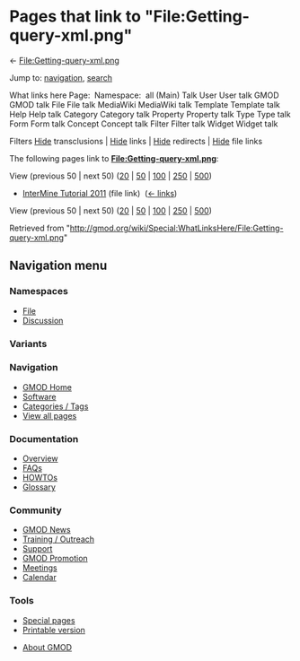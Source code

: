 <div id="mw-page-base" class="noprint">

</div>

<div id="mw-head-base" class="noprint">

</div>

<div id="content" class="mw-body" role="main">

<span id="top"></span>

<div id="mw-js-message" style="display:none;">

</div>



# <span dir="auto">Pages that link to "File:Getting-query-xml.png"</span>

<div id="bodyContent">

<div id="contentSub">

←
[File:Getting-query-xml.png](/wiki/File:Getting-query-xml.png "File:Getting-query-xml.png")

</div>

<div id="jump-to-nav" class="mw-jump">

Jump to: [navigation](#mw-navigation), [search](#p-search)

</div>

<div id="mw-content-text">

What links here Page:  Namespace:  all (Main) Talk User User talk GMOD
GMOD talk File File talk MediaWiki MediaWiki talk Template Template talk
Help Help talk Category Category talk Property Property talk Type Type
talk Form Form talk Concept Concept talk Filter Filter talk Widget
Widget talk

Filters
[Hide](/mediawiki/index.php?title=Special:WhatLinksHere/File:Getting-query-xml.png&hidetrans=1 "Special:WhatLinksHere/File:Getting-query-xml.png")
transclusions \|
[Hide](/mediawiki/index.php?title=Special:WhatLinksHere/File:Getting-query-xml.png&hidelinks=1 "Special:WhatLinksHere/File:Getting-query-xml.png")
links \|
[Hide](/mediawiki/index.php?title=Special:WhatLinksHere/File:Getting-query-xml.png&hideredirs=1 "Special:WhatLinksHere/File:Getting-query-xml.png")
redirects \|
[Hide](/mediawiki/index.php?title=Special:WhatLinksHere/File:Getting-query-xml.png&hideimages=1 "Special:WhatLinksHere/File:Getting-query-xml.png")
file links

The following pages link to
**[File:Getting-query-xml.png](/wiki/File:Getting-query-xml.png "File:Getting-query-xml.png")**:

View (previous 50 \| next 50)
([20](/mediawiki/index.php?title=Special:WhatLinksHere/File:Getting-query-xml.png&limit=20 "Special:WhatLinksHere/File:Getting-query-xml.png")
\|
[50](/mediawiki/index.php?title=Special:WhatLinksHere/File:Getting-query-xml.png&limit=50 "Special:WhatLinksHere/File:Getting-query-xml.png")
\|
[100](/mediawiki/index.php?title=Special:WhatLinksHere/File:Getting-query-xml.png&limit=100 "Special:WhatLinksHere/File:Getting-query-xml.png")
\|
[250](/mediawiki/index.php?title=Special:WhatLinksHere/File:Getting-query-xml.png&limit=250 "Special:WhatLinksHere/File:Getting-query-xml.png")
\|
[500](/mediawiki/index.php?title=Special:WhatLinksHere/File:Getting-query-xml.png&limit=500 "Special:WhatLinksHere/File:Getting-query-xml.png"))

- [InterMine Tutorial
  2011](/wiki/InterMine_Tutorial_2011 "InterMine Tutorial 2011") (file
  link) ‎ <span class="mw-whatlinkshere-tools">([←
  links](/mediawiki/index.php?title=Special:WhatLinksHere&target=InterMine+Tutorial+2011 "Special:WhatLinksHere"))</span>

View (previous 50 \| next 50)
([20](/mediawiki/index.php?title=Special:WhatLinksHere/File:Getting-query-xml.png&limit=20 "Special:WhatLinksHere/File:Getting-query-xml.png")
\|
[50](/mediawiki/index.php?title=Special:WhatLinksHere/File:Getting-query-xml.png&limit=50 "Special:WhatLinksHere/File:Getting-query-xml.png")
\|
[100](/mediawiki/index.php?title=Special:WhatLinksHere/File:Getting-query-xml.png&limit=100 "Special:WhatLinksHere/File:Getting-query-xml.png")
\|
[250](/mediawiki/index.php?title=Special:WhatLinksHere/File:Getting-query-xml.png&limit=250 "Special:WhatLinksHere/File:Getting-query-xml.png")
\|
[500](/mediawiki/index.php?title=Special:WhatLinksHere/File:Getting-query-xml.png&limit=500 "Special:WhatLinksHere/File:Getting-query-xml.png"))

</div>

<div class="printfooter">

Retrieved from
"<http://gmod.org/wiki/Special:WhatLinksHere/File:Getting-query-xml.png>"

</div>

<div id="catlinks" class="catlinks catlinks-allhidden">

</div>

<div class="visualClear">

</div>

</div>

</div>

<div id="mw-navigation">

## Navigation menu

<div id="mw-head">



<div id="left-navigation">

<div id="p-namespaces" class="vectorTabs" role="navigation"
aria-labelledby="p-namespaces-label">

### Namespaces

- <span id="ca-nstab-image"><a href="/wiki/File:Getting-query-xml.png" accesskey="c"
  title="View the file page [c]">File</a></span>
- <span id="ca-talk"><a
  href="/mediawiki/index.php?title=File_talk:Getting-query-xml.png&amp;action=edit&amp;redlink=1"
  accesskey="t"
  title="Discussion about the content page [t]">Discussion</a></span>

</div>

<div id="p-variants" class="vectorMenu emptyPortlet" role="navigation"
aria-labelledby="p-variants-label">

### 

### Variants[](#)

<div class="menu">

</div>

</div>

</div>





</div>

</div>

</div>

<div id="mw-panel">

<div id="p-logo" role="banner">

<a href="/wiki/Main_Page"
style="background-image: url(http://gmod.org/images/GMOD-cogs.png);"
title="Visit the main page"></a>

</div>

<div id="p-Navigation" class="portal" role="navigation"
aria-labelledby="p-Navigation-label">

### Navigation

<div class="body">

- <span id="n-GMOD-Home">[GMOD Home](/wiki/Main_Page)</span>
- <span id="n-Software">[Software](/wiki/GMOD_Components)</span>
- <span id="n-Categories-.2F-Tags">[Categories /
  Tags](/wiki/Categories)</span>
- <span id="n-View-all-pages">[View all
  pages](/wiki/Special:AllPages)</span>

</div>

</div>

<div id="p-Documentation" class="portal" role="navigation"
aria-labelledby="p-Documentation-label">

### Documentation

<div class="body">

- <span id="n-Overview">[Overview](/wiki/Overview)</span>
- <span id="n-FAQs">[FAQs](/wiki/Category:FAQ)</span>
- <span id="n-HOWTOs">[HOWTOs](/wiki/Category:HOWTO)</span>
- <span id="n-Glossary">[Glossary](/wiki/Glossary)</span>

</div>

</div>

<div id="p-Community" class="portal" role="navigation"
aria-labelledby="p-Community-label">

### Community

<div class="body">

- <span id="n-GMOD-News">[GMOD News](/wiki/GMOD_News)</span>
- <span id="n-Training-.2F-Outreach">[Training /
  Outreach](/wiki/Training_and_Outreach)</span>
- <span id="n-Support">[Support](/wiki/Support)</span>
- <span id="n-GMOD-Promotion">[GMOD
  Promotion](/wiki/GMOD_Promotion)</span>
- <span id="n-Meetings">[Meetings](/wiki/Meetings)</span>
- <span id="n-Calendar">[Calendar](/wiki/Calendar)</span>

</div>

</div>

<div id="p-tb" class="portal" role="navigation"
aria-labelledby="p-tb-label">

### Tools

<div class="body">

- <span id="t-specialpages"><a href="/wiki/Special:SpecialPages" accesskey="q"
  title="A list of all special pages [q]">Special pages</a></span>
- <span id="t-print"><a
  href="/mediawiki/index.php?title=Special:WhatLinksHere/File:Getting-query-xml.png&amp;printable=yes"
  rel="alternate" accesskey="p"
  title="Printable version of this page [p]">Printable version</a></span>

</div>

</div>

</div>

</div>

<div id="footer" role="contentinfo">

- <span id="footer-places-about">[About
  GMOD](/wiki/GMOD:About "GMOD:About")</span>

<!-- -->






</div>
